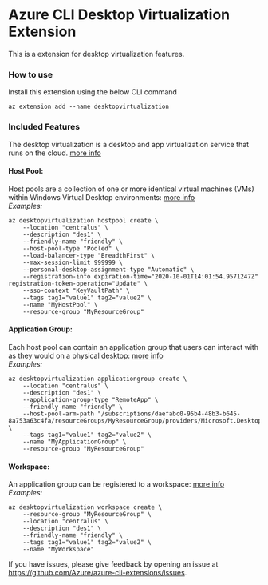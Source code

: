 # Azure CLI Desktop Virtualization Extension #
This is a extension for desktop virtualization features.

### How to use ###
Install this extension using the below CLI command
```
az extension add --name desktopvirtualization
```

### Included Features
The desktop virtualization is a desktop and app virtualization service that runs on the cloud. [more info](https://docs.microsoft.com/en-us/azure/virtual-desktop/overview)
#### Host Pool:
Host pools are a collection of one or more identical virtual machines (VMs) within Windows Virtual Desktop environments: [more info](https://docs.microsoft.com/en-us/azure/virtual-desktop/create-host-pools-azure-marketplace)\
*Examples:*
```
az desktopvirtualization hostpool create \
    --location "centralus" \
    --description "des1" \
    --friendly-name "friendly" \
    --host-pool-type "Pooled" \
    --load-balancer-type "BreadthFirst" \
    --max-session-limit 999999 \
    --personal-desktop-assignment-type "Automatic" \
    --registration-info expiration-time="2020-10-01T14:01:54.9571247Z" registration-token-operation="Update" \
    --sso-context "KeyVaultPath" \
    --tags tag1="value1" tag2="value2" \
    --name "MyHostPool" \
    --resource-group "MyResourceGroup"
```

#### Application Group:
Each host pool can contain an application group that users can interact with as they would on a physical desktop: [more info](https://docs.microsoft.com/en-us/azure/virtual-desktop/manage-app-groups)\
*Examples:*
```
az desktopvirtualization applicationgroup create \
    --location "centralus" \
    --description "des1" \
    --application-group-type "RemoteApp" \
    --friendly-name "friendly" \
    --host-pool-arm-path "/subscriptions/daefabc0-95b4-48b3-b645-8a753a63c4fa/resourceGroups/MyResourceGroup/providers/Microsoft.DesktopVirtualization/hostPools/MyHostPool" \
    --tags tag1="value1" tag2="value2" \
    --name "MyApplicationGroup" \
    --resource-group "MyResourceGroup"
```

#### Workspace:
An application group can be registered to a workspace: [more info](https://docs.microsoft.com/en-us/azure/virtual-desktop/create-validation-host-pool)\
*Examples:*
```
az desktopvirtualization workspace create \
    --resource-group "MyResourceGroup" \
    --location "centralus" \
    --description "des1" \
    --friendly-name "friendly" \
    --tags tag1="value1" tag2="value2" \
    --name "MyWorkspace"
```

If you have issues, please give feedback by opening an issue at https://github.com/Azure/azure-cli-extensions/issues.